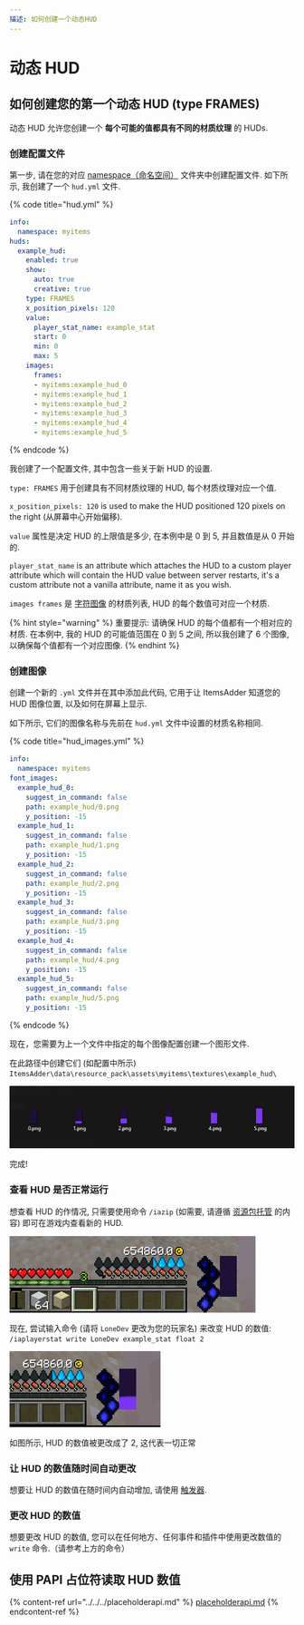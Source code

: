 ```yaml
---
描述: 如何创建一个动态HUD
---
```


# 动态 HUD

## 如何创建您的第一个动态 HUD (type FRAMES)

动态 HUD 允许您创建一个 **每个可能的值都具有不同的材质纹理** 的 HUDs.

### 创建配置文件

第一步, 请在您的对应 [namespace（命名空间）](../../basic-concepts/namespace/) 文件夹中创建配置文件. 如下所示, 我创建了一个 `hud.yml` 文件.

{% code title="hud.yml" %}
```yaml
info:
  namespace: myitems
huds:
  example_hud:
    enabled: true
    show:
      auto: true
      creative: true
    type: FRAMES
    x_position_pixels: 120
    value:
      player_stat_name: example_stat
      start: 0
      min: 0
      max: 5
    images:
      frames:
      - myitems:example_hud_0
      - myitems:example_hud_1
      - myitems:example_hud_2
      - myitems:example_hud_3
      - myitems:example_hud_4
      - myitems:example_hud_5
```
{% endcode %}

我创建了一个配置文件, 其中包含一些关于新 HUD 的设置.

`type: FRAMES` 用于创建具有不同材质纹理的 HUD, 每个材质纹理对应一个值.

`x_position_pixels: 120` is used to make the HUD positioned 120 pixels on the right (从屏幕中心开始偏移).

`value` 属性是决定 HUD 的上限值是多少, 在本例中是 0 到 5, 并且数值是从 0 开始的.

`player_stat_name` is an attribute which attaches the HUD to a custom player attribute which will contain the HUD value between server restarts, it's a custom attribute not a vanilla attribute, name it as you wish.

`images frames` 是 [字符图像](../../font-images/) 的材质列表, HUD 的每个数值可对应一个材质.

{% hint style="warning" %}
重要提示: 请确保 HUD 的每个值都有一个相对应的材质. 在本例中, 我的 HUD 的可能值范围在 0 到 5 之间, 所以我创建了 6 个图像, 以确保每个值都有一个对应图像.&#x20;
{% endhint %}

### 创建图像

创建一个新的 `.yml` 文件并在其中添加此代码, 它用于让 ItemsAdder 知道您的 HUD 图像位置, 以及如何在屏幕上显示.

如下所示, 它们的图像名称与先前在 `hud.yml` 文件中设置的材质名称相同.

{% code title="hud_images.yml" %}
```yaml
info:
  namespace: myitems
font_images:
  example_hud_0:
    suggest_in_command: false
    path: example_hud/0.png
    y_position: -15
  example_hud_1:
    suggest_in_command: false
    path: example_hud/1.png
    y_position: -15
  example_hud_2:
    suggest_in_command: false
    path: example_hud/2.png
    y_position: -15
  example_hud_3:
    suggest_in_command: false
    path: example_hud/3.png
    y_position: -15
  example_hud_4:
    suggest_in_command: false
    path: example_hud/4.png
    y_position: -15
  example_hud_5:
    suggest_in_command: false
    path: example_hud/5.png
    y_position: -15
```
{% endcode %}

现在，您需要为上一个文件中指定的每个图像配置创建一个图形文件.

在此路径中创建它们 (如配置中所示) `ItemsAdder\data\resource_pack\assets\myitems\textures\example_hud\`

![](<../../../../.gitbook/assets/image (50) (1) (1) (1) (1).png>)

完成!

### 查看 HUD 是否正常运行

想查看 HUD 的作情况, 只需要使用命令 `/iazip` (如需要, 请遵循 [资源包托管](../../../resourcepack-hosting/) 的内容) 即可在游戏内查看新的 HUD.

![](<../../../../.gitbook/assets/image (47) (1) (1).png>)

现在, 尝试输入命令 (请将 `LoneDev` 更改为您的玩家名) 来改变 HUD 的数值: `/iaplayerstat write LoneDev example_stat float 2`

![](<../../../../.gitbook/assets/image (40) (1).png>)

如图所示, HUD 的数值被更改成了 2, 这代表一切正常

### 让 HUD 的数值随时间自动更改

想要让 HUD 的数值在随时间内自动增加, 请使用 [触发器](../trigger-value-change.md).

### 更改 HUD 的数值

想要更改 HUD 的数值, 您可以在任何地方、任何事件和插件中使用更改数值的 `write` 命令.（请参考上方的命令）

## 使用 PAPI 占位符读取 HUD 数值

{% content-ref url="../../../placeholderapi.md" %}
[placeholderapi.md](../../../placeholderapi.md)
{% endcontent-ref %}
